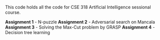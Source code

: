 This code holds all the code for CSE 318 Artificial Intelligence sessional course.

**Assignment 1** - N-puzzle
**Assignment 2** - Adversarial search on Mancala
**Assignment 3** - Solving the Max-Cut problem by GRASP
**Assignment 4** - Decision tree learning
